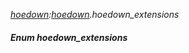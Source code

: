 _[hoedown](../../modules/hoedown/hoedown-module.md):[hoedown](../../modules/hoedown/hoedown-module.md).hoedown\_extensions_
##### Enum hoedown\_extensions
